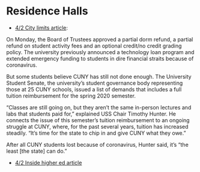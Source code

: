 # Residence Halls

* [4/2 City   limits  article](https://citylimits.org/2020/04/02/cuny-students-scramble-after-covid-19-dorm-evictions-demand-spring-tuition-refunds/):

On Monday, the Board of Trustees approved a partial dorm refund, a partial refund on student activity fees and an optional credit/no credit grading policy. The university previously announced a technology loan program and extended emergency funding to students in dire financial straits because of coronavirus.

But some students believe CUNY has still not done enough. The University Student Senate, the university’s student governance body representing those at 25 CUNY schools, issued a list of demands that includes a full tuition reimbursement for the spring 2020 semester. 

“Classes are still going on, but they aren’t the same in-person lectures and labs that students paid for,” explained USS Chair Timothy Hunter. He connects the issue of this semester’s tuition reimbursement to an ongoing struggle at CUNY, where, for the past several years, tuition has increased steadily. “It’s time for the state to chip in and give CUNY what they owe.”

After all CUNY students lost because of coronavirus, Hunter said, it’s “the least [the state] can do.”

* [4/2 Inside higher ed  article](https://diverseeducation.com/article/171714/)

